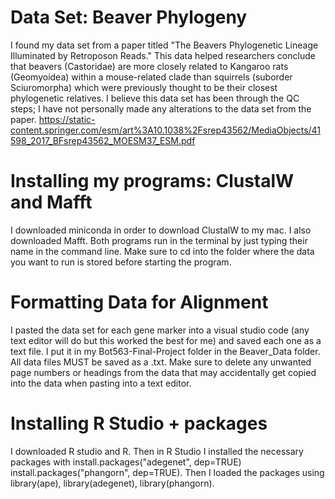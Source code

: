 # Data Set: Beaver Phylogeny
I found my data set from a paper titled "The Beavers Phylogenetic Lineage Illuminated by Retroposon Reads." 
This data helped researchers conclude that beavers (Castoridae) are more closely related to Kangaroo rats (Geomyoidea) within a mouse-related clade than squirrels (suborder Sciuromorpha) which were previously thought to be their closest phylogenetic relatives. 
I believe this data set has been through the QC steps; I have not personally made any alterations to the data set from the paper.
https://static-content.springer.com/esm/art%3A10.1038%2Fsrep43562/MediaObjects/41598_2017_BFsrep43562_MOESM37_ESM.pdf

# Installing my programs: ClustalW and Mafft
I downloaded miniconda in order to download ClustalW to my mac. I also downloaded Mafft. Both programs run in the terminal by just typing their name in the command line. Make sure to cd into the folder where the data you want to run is stored before starting the program. 

# Formatting Data for Alignment
I pasted the data set for each gene marker into a visual studio code (any text editor will do but this worked the best for me) and saved each one as a text file. I put it in my Bot563-Final-Project folder in the Beaver_Data folder. All data files MUST be saved as a .txt. Make sure to delete any unwanted page numbers or headings from the data that may accidentally get copied into the data when pasting into a text editor.

# Installing R Studio + packages
I downloaded R studio and R. Then in R Studio I installed the necessary packages with install.packages("adegenet", dep=TRUE)
install.packages("phangorn", dep=TRUE). Then I loaded the packages using library(ape), library(adegenet), library(phangorn).

